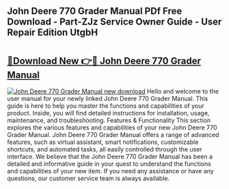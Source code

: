 ## John Deere 770 Grader Manual PDf Free Download - Part-ZJz Service Owner Guide - User Repair Edition UtgbH

# <h2><a href="http://bc91945.oget.top/?id=John+Deere+770+Grader+Manual">🔗Download New 👉🔴 John Deere 770 Grader Manual</a></h2>

[![John Deere 770 Grader Manual new download](https://i.imgur.com/5g1atiW.png)](http://bc91945.oget.top/?id=John+Deere+770+Grader+Manual)
Hello and welcome to the user manual for your newly linked John Deere 770 Grader Manual. This guide is here to help you master the functions and capabilities of your product. Inside, you will find detailed instructions for installation, usage, maintenance, and troubleshooting. Features & Functionality This section explores the various features and capabilities of your new John Deere 770 Grader Manual. John Deere 770 Grader Manual offers a range of advanced features, such as virtual assistant, smart notifications, customizable shortcuts, and automated tasks, all easily controlled through the user interface. We believe that the John Deere 770 Grader Manual has been a detailed and informative guide in your quest to understand the functions and capabilities of your new item. If you need any assistance or have any questions, our customer service team is always available.
